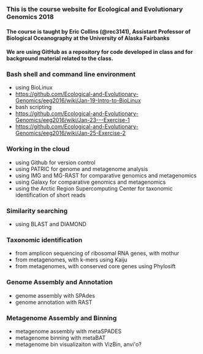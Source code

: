 ### This is the course website for Ecological and Evolutionary Genomics 2018

#### The course is taught by Eric Collins (@rec3141), Assistant Professor of Biological Oceanography at the University of Alaska Fairbanks

#### We are using GitHub as a repository for code developed in class and for background material related to the class.

### Bash shell and command line environment
- using BioLinux  
 - <https://github.com/Ecological-and-Evolutionary-Genomics/eeg2016/wiki/Jan-19-Intro-to-BioLinux>
- bash scripting  
 - <https://github.com/Ecological-and-Evolutionary-Genomics/eeg2016/wiki/Jan-23---Exercise-1>
  - <https://github.com/Ecological-and-Evolutionary-Genomics/eeg2016/wiki/Jan-25-Exercise-2>  

### Working in the cloud
- using Github for version control
- using PATRIC for genome and metagenome analysis
- using IMG and MG-RAST for comparative genomics and metagenomics
- using Galaxy for comparative genomics and metagenomics 
- using the Arctic Region Supercomputing Center for taxonomic identification of short reads

### Similarity searching
- using BLAST and DIAMOND

### Taxonomic identification  
- from amplicon sequencing of ribosomal RNA genes, with mothur
- from metagenomes, with k-mers using Kaiju
- from metagenomes, with conserved core genes using Phylosift

### Genome Assembly and Annotation
- genome assembly with SPAdes
- genome annotation with RAST

### Metagenome Assembly and Binning
- metagenome assembly with metaSPADES
- metagenome binning with metaBAT
- metagenome bin visualizaiton with VizBin, anvi'o?
